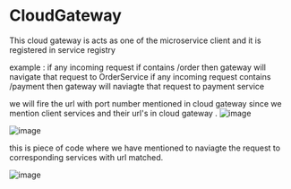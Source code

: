 # CloudGateway

This cloud gateway is acts as one of the microservice client and it is registered in service registry

example : if any incoming request if contains /order then gateway will navigate that request to OrderService
if any incoming request contains /payment then gateway will naviagte that request to payment service

we will fire the url with port number mentioned in cloud gateway since we mention client services and their url's in cloud gateway .
![image](https://user-images.githubusercontent.com/115841974/205545273-eefc917b-133b-41f5-aa71-91c904734cf5.png)


![image](https://user-images.githubusercontent.com/115841974/205545343-4e076660-3397-4476-aca3-c32bfe67aa1d.png)

this is piece of code where we have mentioned to naviagte the request to corresponding services with url matched.

![image](https://user-images.githubusercontent.com/115841974/206299821-a6d1d51b-6752-49f3-958e-ed2b9d1cd5eb.png)

